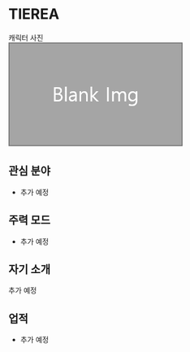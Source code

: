 # TIEREA

캐릭터 사진  
![캐릭터](../../asset/blank_img.png)

## 관심 분야

- 추가 예정

## 주력 모드

- 추가 예정

## 자기 소개

추가 예정

## 업적

- 추가 예정
